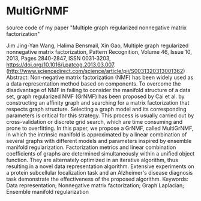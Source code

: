 # MultiGrNMF
source code of my paper "Multiple graph regularized nonnegative matrix factorization"

Jim Jing-Yan Wang, Halima Bensmail, Xin Gao,
Multiple graph regularized nonnegative matrix factorization,
Pattern Recognition,
Volume 46, Issue 10,
2013,
Pages 2840-2847,
ISSN 0031-3203,
https://doi.org/10.1016/j.patcog.2013.03.007.
(http://www.sciencedirect.com/science/article/pii/S0031320313001362)
Abstract: Non-negative matrix factorization (NMF) has been widely used as a data representation method based on components. To overcome the disadvantage of NMF in failing to consider the manifold structure of a data set, graph regularized NMF (GrNMF) has been proposed by Cai et al. by constructing an affinity graph and searching for a matrix factorization that respects graph structure. Selecting a graph model and its corresponding parameters is critical for this strategy. This process is usually carried out by cross-validation or discrete grid search, which are time consuming and prone to overfitting. In this paper, we propose a GrNMF, called MultiGrNMF, in which the intrinsic manifold is approximated by a linear combination of several graphs with different models and parameters inspired by ensemble manifold regularization. Factorization metrics and linear combination coefficients of graphs are determined simultaneously within a unified object function. They are alternately optimized in an iterative algorithm, thus resulting in a novel data representation algorithm. Extensive experiments on a protein subcellular localization task and an Alzheimer's disease diagnosis task demonstrate the effectiveness of the proposed algorithm.
Keywords: Data representation; Nonnegative matrix factorization; Graph Laplacian; Ensemble manifold regularization

